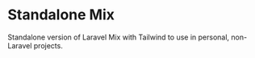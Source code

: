 # Standalone Mix

Standalone version of Laravel Mix with Tailwind to use in personal, non-Laravel projects.